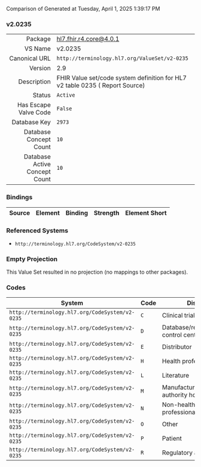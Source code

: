 Comparison of 
Generated at Tuesday, April 1, 2025 1:39:17 PM

### v2.0235

|      |     |
| ---: | --- |
| Package | hl7.fhir.r4.core@4.0.1 |
| VS Name | v2.0235 |
| Canonical URL | `http://terminology.hl7.org/ValueSet/v2-0235` |
| Version | 2.9 |
| Description | FHIR Value set/code system definition for HL7 v2 table 0235 ( Report Source) |
| Status | `Active` |
| Has Escape Valve Code | `False` |
| Database Key | `2973` |
| Database Concept Count | `10` |
| Database Active Concept Count | `10` |
### Bindings

| Source | Element | Binding | Strength | Element Short |
| ------ | ------- | ------- | -------- | ------------- |

### Referenced Systems

* `http://terminology.hl7.org/CodeSystem/v2-0235`
### Empty Projection

This Value Set resulted in no projection (no mappings to other packages).

### Codes

| System | Code | Display |
| ------ | ---- | ------- |
| `http://terminology.hl7.org/CodeSystem/v2-0235` | `C` | Clinical trial |
| `http://terminology.hl7.org/CodeSystem/v2-0235` | `D` | Database/registry/poison control center |
| `http://terminology.hl7.org/CodeSystem/v2-0235` | `E` | Distributor |
| `http://terminology.hl7.org/CodeSystem/v2-0235` | `H` | Health professional |
| `http://terminology.hl7.org/CodeSystem/v2-0235` | `L` | Literature |
| `http://terminology.hl7.org/CodeSystem/v2-0235` | `M` | Manufacturer/marketing authority holder |
| `http://terminology.hl7.org/CodeSystem/v2-0235` | `N` | Non-healthcare professional |
| `http://terminology.hl7.org/CodeSystem/v2-0235` | `O` | Other |
| `http://terminology.hl7.org/CodeSystem/v2-0235` | `P` | Patient |
| `http://terminology.hl7.org/CodeSystem/v2-0235` | `R` | Regulatory agency |
